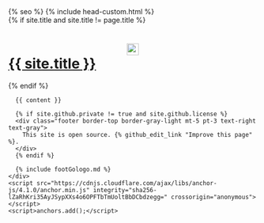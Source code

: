 <!DOCTYPE html>
<html lang="{{ page.lang | default: site.lang | default: 'en-US' }}">
  <head>
    <meta charset="UTF-8">
    <meta http-equiv="X-UA-Compatible" content="IE=edge">
    <meta name="viewport" content="width=device-width, initial-scale=1">
    <link rel="icon" type="image/x-icon" href="{{ site.favicon | relative_url }}" />
    <link rel="stylesheet" href="{{ '/assets/css/style.css?v=' | append: site.github.build_revision | relative_url }}">
    <!-- Material symbols everything default and using `weight: 100` -->
    <link rel="stylesheet" href="https://fonts.googleapis.com/css2?family=Material+Symbols+Outlined:wght@100" />
    {% seo %}
    {% include head-custom.html %}

<!-- custom styles -->
<!-- <link rel="stylesheet" href="{{ '/_assets/css/app.css?v=' | append: site.github.build_revision | relative_url  }}"> -->

  </head>
  <body>
    <div class="container-lg px-3 my-5 markdown-body">
      {% if site.title and site.title != page.title %}
      <h1>
        <a href="{{ "/" | absolute_url }}">
          <img src="{{ site.favicon | relative_url }}" width="24" height="24" alt="logo" style="display: block; margin: 0 auto">
          {{ site.title }}
        </a>
      </h1>
      {% endif %}

      {{ content }}

      {% if site.github.private != true and site.github.license %}
      <div class="footer border-top border-gray-light mt-5 pt-3 text-right text-gray">
        This site is open source. {% github_edit_link "Improve this page" %}.
      </div>
      {% endif %}

      {% include footGologo.md %}
    </div>
    <script src="https://cdnjs.cloudflare.com/ajax/libs/anchor-js/4.1.0/anchor.min.js" integrity="sha256-lZaRhKri35AyJSypXXs4o6OPFTbTmUoltBbDCbdzegg=" crossorigin="anonymous"></script>
    <script>anchors.add();</script>

  </body>
</html>
